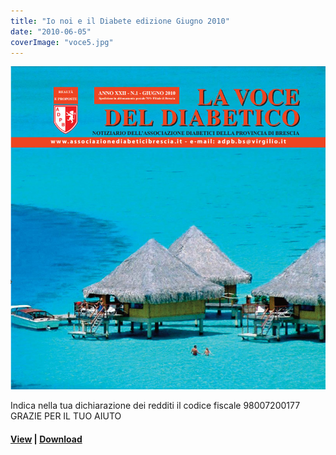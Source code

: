 ```yaml
---
title: "Io noi e il Diabete edizione Giugno 2010"
date: "2010-06-05"
coverImage: "voce5.jpg"
---
```


![](images/voce5.jpg)

Indica nella tua dichiarazione dei redditi il codice fiscale 98007200177 GRAZIE PER IL TUO AIUTO


<!-- \[vc\_row equal\_height="yes" content\_placement="middle" css=".vc\_custom\_1560783934700{margin-right: 0px !important;margin-left: 0px !important;background-color: #f4f4f4 !important;}"\]\[vc\_column css=".vc\_custom\_1560781514067{padding-top: 30px !important;padding-right: 30px !important;padding-bottom: 30px !important;padding-left: 30px !important;}" offset="vc\_col-lg-4 vc\_col-md-5 vc\_col-xs-12"\]\[ultimate\_heading main\_heading="Io noi e il Diabete edizione Giugno 2010" heading\_tag="h3" alignment="left" sub\_heading\_font\_size="desktop:20px;" sub\_heading\_line\_height="desktop:30px;" el\_class="accent-subtitle-color" main\_heading\_font\_size="desktop:30px;" main\_heading\_line\_height="desktop:40px;" sub\_heading\_margin="margin-bottom:20px;" main\_heading\_style="font-weight:bold;" main\_heading\_margin="margin-bottom:5px;"\]La voce del dibetico\[/ultimate\_heading\]\[vc\_column\_text css=".vc\_custom\_1572960109518{padding-bottom: 20px !important;}"\]CARI LETTORI,

Carissimi, la nostra associazione lavora da 30 anni per la prevenzione della patologia, per la sensibilizzazione e per il sostegno di tutti i diabetici ed ha il pregio di essere ben radicata sul territorio con uno stretto collegamento e collaborazione con le Diabetologia degli Spedali Civili di Brescia, di Gardone Val Trompia, Palazzolo, Leno, Montichiari e Gavardo, Poliambulanza, Clinica S. Rocco di Ome con ASL e le varie Istituzioni. Tra i nostri obiettivi vi è il benessere del diabetico e la prevenzione della patologia. Per favorirne il raggiungimento chiediamo ai nostri soci e a tutti i simpatizzanti di convogliare le energie nell’Associazione Diabetici della Provincia di Brescia per condividere con noi l’entusiasmo propositivo del gruppo, con la consapevolezza che la nostra forza è nello stare uniti.

#### Edelweiss Ceccardi

\[/vc\_column\_text\]\[vc\_row\_inner\]\[vc\_column\_inner\]\[vc\_column\_text\]

#### [View](http://198.211.122.197/diabetwp/wordpress/wp-content/uploads/2019/11/la_voce_giugno_2010.pdf) | [Download](http://198.211.122.197/diabetwp/wordpress/wp-content/uploads/2019/11/la_voce_giugno_2010.pdf)

\[/vc\_column\_text\]\[/vc\_column\_inner\]\[/vc\_row\_inner\]\[/vc\_column\]\[vc\_column css=".vc\_custom\_1572960323662{padding-top: 35% !important;padding-bottom: 35% !important;background-image: url(http://198.211.122.197/diabetwp/wordpress/wp-content/uploads/2019/11/voce5.jpg?id=2267) !important;background-position: center !important;background-repeat: no-repeat !important;background-size: cover !important;}" offset="vc\_col-lg-8 vc\_col-md-7 vc\_col-xs-12"\]\[/vc\_column\]\[/vc\_row\] -->

#### [View](http://198.211.122.197/diabetwp/wordpress/wp-content/uploads/2019/11/la_voce_giugno_2010.pdf) | [Download](http://198.211.122.197/diabetwp/wordpress/wp-content/uploads/2019/11/la_voce_giugno_2010.pdf)